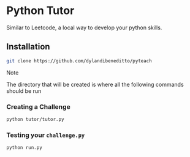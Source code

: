 # Python Tutor

Similar to Leetcode, a local way to develop your python skills.

## Installation

```bash
git clone https://github.com/dylandibeneditto/pyteach
```

> [!NOTE]
> The directory that will be created is where all the following commands should be run

### Creating a Challenge

```bash
python tutor/tutor.py
```

### Testing your `challenge.py`

```bash
python run.py
```
